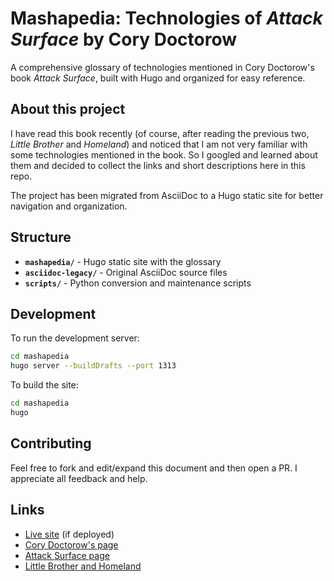 # Mashapedia: Technologies of _Attack Surface_ by Cory Doctorow

A comprehensive glossary of technologies mentioned in Cory Doctorow's book _Attack Surface_, built with Hugo and organized for easy reference.

## About this project

I have read this book recently (of course, after reading the previous two, _Little Brother_ and _Homeland_)
and noticed that I am not very familiar with some technologies mentioned in the book.
So I googled and learned about them and decided to collect the links and short descriptions here in this repo.

The project has been migrated from AsciiDoc to a Hugo static site for better navigation and organization.

## Structure

- **`mashapedia/`** - Hugo static site with the glossary
- **`asciidoc-legacy/`** - Original AsciiDoc source files
- **`scripts/`** - Python conversion and maintenance scripts

## Development

To run the development server:

```bash
cd mashapedia
hugo server --buildDrafts --port 1313
```

To build the site:

```bash
cd mashapedia
hugo
```

## Contributing

Feel free to fork and edit/expand this document and then open a PR. I appreciate all feedback and help.

## Links

- [Live site](https://pavelanni.github.io/attack-surface-tech/) (if deployed)
- [Cory Doctorow's page](https://craphound.com/)
- [Attack Surface page](https://craphound.com/category/attacksurface/)
- [Little Brother and Homeland](https://craphound.com/category/littlebrother/)